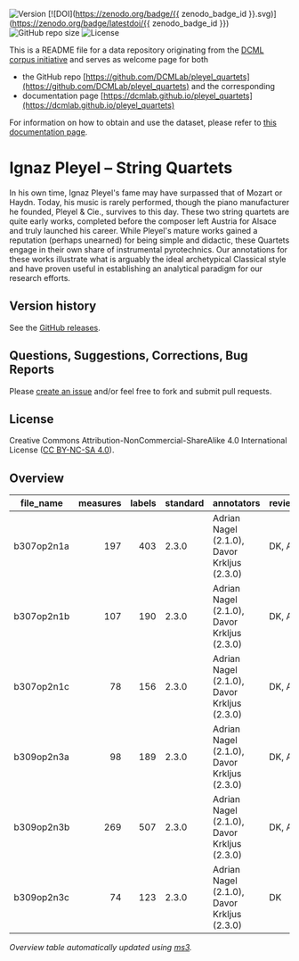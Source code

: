 ![Version](https://img.shields.io/github/v/release/DCMLab/pleyel_quartets?display_name=tag)
[![DOI](https://zenodo.org/badge/{{ zenodo_badge_id }}.svg)](https://zenodo.org/badge/latestdoi/{{ zenodo_badge_id }})
![GitHub repo size](https://img.shields.io/github/repo-size/DCMLab/pleyel_quartets)
![License](https://img.shields.io/badge/license-CC%20BY--NC--SA%204.0-9cf)


This is a README file for a data repository originating from the [DCML corpus initiative](https://github.com/DCMLab/dcml_corpora)
and serves as welcome page for both 

* the GitHub repo [https://github.com/DCMLab/pleyel_quartets](https://github.com/DCMLab/pleyel_quartets) and the corresponding
* documentation page [https://dcmlab.github.io/pleyel_quartets](https://dcmlab.github.io/pleyel_quartets)

For information on how to obtain and use the dataset, please refer to [this documentation page](https://dcmlab.github.io/pleyel_quartets/introduction).

# Ignaz Pleyel – String Quartets

In his own time, Ignaz Pleyel's fame may have surpassed that of Mozart or Haydn. Today, his music is rarely performed, though the piano manufacturer he founded, Pleyel & Cie., survives to this day. These two string quartets are quite early works, completed before the composer left Austria for Alsace and truly launched his career. While Pleyel's mature works gained a reputation (perhaps unearned) for being simple and didactic, these Quartets engage in their own share of instrumental pyrotechnics. Our annotations for these works illustrate what is arguably the ideal archetypical Classical style and have proven useful in establishing an analytical paradigm for our research efforts.

## Version history

See the [GitHub releases](https://github.com/DCMLab/pleyel_quartets/releases).

## Questions, Suggestions, Corrections, Bug Reports

Please [create an issue](https://github.com/DCMLab/pleyel_quartets/issues) and/or feel free to fork and submit pull requests.

## License

Creative Commons Attribution-NonCommercial-ShareAlike 4.0 International License ([CC BY-NC-SA 4.0](https://creativecommons.org/licenses/by-nc-sa/4.0/)).


## Overview
|file_name |measures|labels|standard|                annotators                 |reviewers|
|----------|-------:|-----:|--------|-------------------------------------------|---------|
|b307op2n1a|     197|   403|2.3.0   |Adrian Nagel (2.1.0), Davor Krkljus (2.3.0)|DK, AN   |
|b307op2n1b|     107|   190|2.3.0   |Adrian Nagel (2.1.0), Davor Krkljus (2.3.0)|DK, AN   |
|b307op2n1c|      78|   156|2.3.0   |Adrian Nagel (2.1.0), Davor Krkljus (2.3.0)|DK, AN   |
|b309op2n3a|      98|   189|2.3.0   |Adrian Nagel (2.1.0), Davor Krkljus (2.3.0)|DK, AN   |
|b309op2n3b|     269|   507|2.3.0   |Adrian Nagel (2.1.0), Davor Krkljus (2.3.0)|DK, AN   |
|b309op2n3c|      74|   123|2.3.0   |Adrian Nagel (2.1.0), Davor Krkljus (2.3.0)|DK       |


*Overview table automatically updated using [ms3](https://ms3.readthedocs.io/).*
